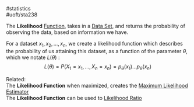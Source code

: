 #statistics  
#uoft/sta238 

The **Likelihood** [Function](../../Mathematics/MAT235%20Notes/Function.md), takes in a [Data Set](Data%20Set.md), and returns the probability of observing the data, based on information we have.

For a dataset $x_{1},x_{2},...,x_{n}$,  we create a likelihood function which describes the probability of us attaining this dataset, as a function of the parameter $\theta$, which we notate $L(\theta)$ :  
$$L(\theta)=P(X_{1}=x_{1},...,X_{n}=x_{n})=p_{\theta}(x_{1})...p_{\theta}(x_{n})$$

Related:  
	The **Likelihood Function** when maximized, creates the [Maximum Likelihood Estimator](Maximum%20Likelihood%20Estimator.md)  
	The **Likelihood Function** can be used to  [Likelihood Ratio](Likelihood%20Ratio.md)